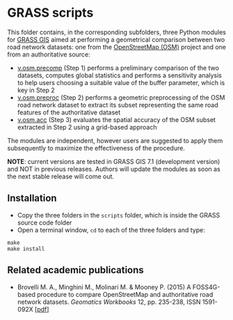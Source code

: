 # GRASS scripts
This folder contains, in the corresponding subfolders, three Python modules for [GRASS GIS](https://grass.osgeo.org/) aimed at performing a geometrical comparison between two road network datasets: one from the [OpenStreetMap (OSM)](http://openstreetmap.org) project and one from an authoritative source:
* [v.osm.precomp](https://github.com/MoniaMolinari/OSM-roads-comparison/tree/master/GRASS-scripts/v.osm.precomp) (Step 1) performs a preliminary comparison of the two datasets, computes global statistics and performs a sensitivity analysis to help users choosing a suitable value of the buffer parameter, which is key in Step 2
* [v.osm.preproc](https://github.com/MoniaMolinari/OSM-roads-comparison/tree/master/GRASS-scripts/v.osm.preproc) (Step 2) performs a geometric preprocessing of the OSM road network dataset to extract its subset representing the same road features of the authoritative dataset
* [v.osm.acc](https://github.com/MoniaMolinari/OSM-roads-comparison/tree/master/GRASS-scripts/v.osm.acc) (Step 3) evaluates the spatial accuracy of the OSM subset extracted in Step 2 using a grid-based approach 

The modules are independent, however users are suggested to apply them subsequently to maximize the effectiveness of the procedure.

**NOTE**: current versions are tested in GRASS GIS 7.1 (development version) and NOT in previous releases. Authors will update the modules as soon as the next stable release will come out.

## Installation
* Copy the three folders in the `scripts` folder, which is inside the GRASS source code folder
* Open a terminal window, `cd` to each of the three folders and type:
```
make
make install
```

## Related academic publications
* Brovelli M. A., Minghini M., Molinari M. & Mooney P. (2015) A FOSS4G-based procedure to compare OpenStreetMap and authoritative road network datasets. *Geomatics Workbooks* 12, pp. 235-238, ISSN 1591-092X [[pdf](http://geomatica.como.polimi.it/workbooks/n12/FOSS4G-eu15_submission_70.pdf)]
